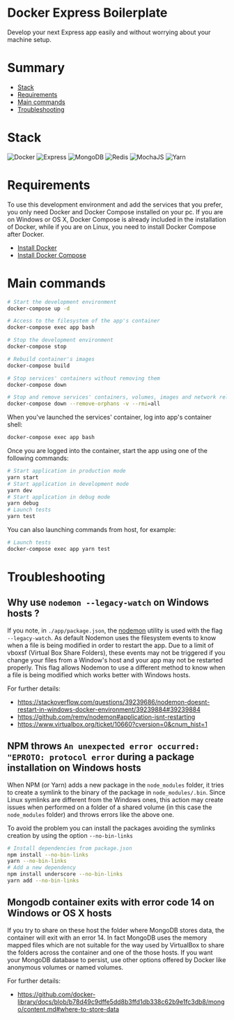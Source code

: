 # Docker Express Boilerplate

Develop your next Express app easily and without worrying about your machine setup.

# Summary
- [Stack](#stack)
- [Requirements](#requirements)
- [Main commands](#main-commands)
- [Troubleshooting](#troubleshooting)

# Stack

![Docker](https://github.com/lgcolella/docker-express-boilerplate/raw/master/repository/docker.png "Docker")
![Express](https://github.com/lgcolella/docker-express-boilerplate/raw/master/repository/express.png "Express")
![MongoDB](https://github.com/lgcolella/docker-express-boilerplate/raw/master/repository/mongo.png "MongoDB")
![Redis](https://github.com/lgcolella/docker-express-boilerplate/raw/master/repository/redis.png "Redis")
![MochaJS](https://github.com/lgcolella/docker-express-boilerplate/raw/master/repository/mocha.png "MochaJS")
![Yarn](https://github.com/lgcolella/docker-express-boilerplate/raw/master/repository/yarn.png "Yarn")

# Requirements

To use this development environment and add the services that you prefer, you only need Docker and Docker Compose installed on your pc.
If you are on Windows or OS X, Docker Compose is already included in the installation of Docker, while if you are on Linux, you need to install Docker Compose after Docker.
- [Install Docker](https://docs.docker.com/install/)
- [Install Docker Compose](https://docs.docker.com/compose/install/)

# Main commands

```sh
# Start the development environment
docker-compose up -d

# Access to the filesystem of the app's container
docker-compose exec app bash

# Stop the development environment
docker-compose stop

# Rebuild container's images
docker-compose build

# Stop services' containers without removing them
docker-compose down

# Stop and remove services' containers, volumes, images and network related to the development environment
docker-compose down --remove-orphans -v --rmi=all
```
When you've launched the services' container, log into app's container shell:
```sh
docker-compose exec app bash
```
Once you are logged into the container, start the app using one of the following commands:
```sh
# Start application in production mode
yarn start
# Start application in development mode
yarn dev
# Start application in debug mode
yarn debug
# Launch tests
yarn test
```
You can also launching commands from host, for example:
```sh
# Launch tests
docker-compose exec app yarn test
```

# Troubleshooting

## Why use `nodemon --legacy-watch` on Windows hosts ?

If you note, in `./app/package.json`, the [nodemon](https://github.com/remy/nodemon) utility is used with the flag `--legacy-watch`. As default Nodemon uses the filesystem events to know when a file is being modified in order to restart the app. Due to a limit of vboxsf (Virtual Box Share Folders), these events may not be triggered if you change your files from a Window's host and your app may not be restarted properly. This flag allows Nodemon to use a different method to know when a file is being modified which works better with Windows hosts.

For further details:
- https://stackoverflow.com/questions/39239686/nodemon-doesnt-restart-in-windows-docker-environment/39239884#39239884
- https://github.com/remy/nodemon#application-isnt-restarting
- https://www.virtualbox.org/ticket/10660?cversion=0&cnum_hist=1

## NPM throws `An unexpected error occurred: "EPROTO: protocol error` during a package installation on Windows hosts

When NPM (or Yarn) adds a new package in the `node_modules` folder, it tries to create a symlink to the binary of the package in `node_modules/.bin`. Since Linux symlinks are different from the Windows ones, this action may create issues when performed on a folder of a shared volume (in this case the `node_modules` folder) and throws errors like the above one.

To avoid the problem you can install the packages avoiding the symlinks creation by using the option `--no-bin-links`
```sh
# Install dependencies from package.json
npm install --no-bin-links
yarn --no-bin-links
# Add a new dependency
npm install underscore --no-bin-links
yarn add --no-bin-links
```

## Mongodb container exits with error code 14 on Windows or OS X hosts

If you try to share on these host the folder where MongoDB stores data, the container will exit with an error 14. In fact MongoDB uses the memory mapped files which are not suitable for the way used by VirtualBox to share the folders across the container and one of the those hosts. If you want your MongoDB database to persist, use other options offered by Docker like anonymous volumes or named volumes.

For further details:
- https://github.com/docker-library/docs/blob/b78d49c9dffe5dd8b3ffd1db338c62b9e1fc3db8/mongo/content.md#where-to-store-data
